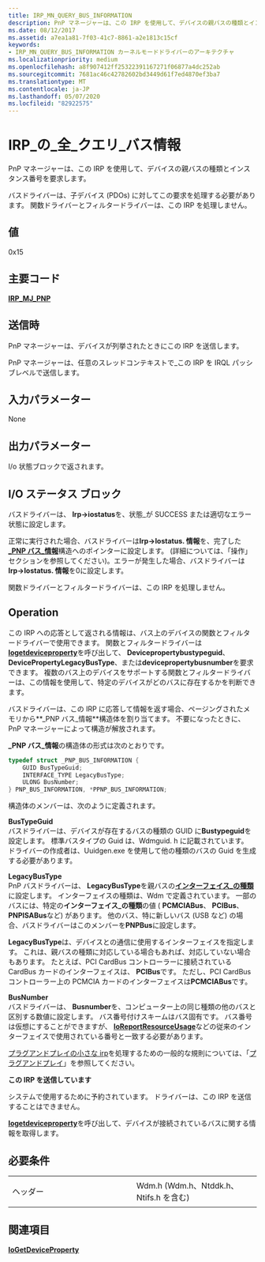 ```yaml
---
title: IRP_MN_QUERY_BUS_INFORMATION
description: PnP マネージャーは、この IRP を使用して、デバイスの親バスの種類とインスタンス番号を要求します。バスドライバーは、子デバイス (PDOs) に対してこの要求を処理する必要があります。 関数ドライバーとフィルタードライバーは、この IRP を処理しません。
ms.date: 08/12/2017
ms.assetid: a7ea1a81-7f03-41c7-8861-a2e1813c15cf
keywords:
- IRP_MN_QUERY_BUS_INFORMATION カーネルモードドライバーのアーキテクチャ
ms.localizationpriority: medium
ms.openlocfilehash: a8f907412ff25322391167271f06877a4dc252ab
ms.sourcegitcommit: 7681ac46c42782602bd3449d61f7ed4870ef3ba7
ms.translationtype: MT
ms.contentlocale: ja-JP
ms.lasthandoff: 05/07/2020
ms.locfileid: "82922575"
---
```

# <a name="irp_mn_query_bus_information"></a>IRP\_の\_全\_クエリ\_バス情報


PnP マネージャーは、この IRP を使用して、デバイスの親バスの種類とインスタンス番号を要求します。

バスドライバーは、子デバイス (PDOs) に対してこの要求を処理する必要があります。 関数ドライバーとフィルタードライバーは、この IRP を処理しません。

## <a name="value"></a>値

0x15

<a name="major-code"></a>主要コード
----------

[**IRP\_MJ\_PNP**](irp-mj-pnp.md)

<a name="when-sent"></a>送信時
---------

PnP マネージャーは、デバイスが列挙されたときにこの IRP を送信します。

PnP マネージャーは、任意のスレッドコンテキストで\_この IRP を IRQL パッシブレベルで送信します。

## <a name="input-parameters"></a>入力パラメーター


None

## <a name="output-parameters"></a>出力パラメーター


I/o 状態ブロックで返されます。

## <a name="io-status-block"></a>I/O ステータス ブロック


バスドライバーは、 **Irp-&gt;iostatus**を、状態\_が SUCCESS または適切なエラー状態に設定します。

正常に実行された場合、バスドライバーは**Irp-&gt;Iostatus. 情報**を、完了した[**\_PNP バス\_情報**](https://docs.microsoft.com/windows-hardware/drivers/ddi/wdm/ns-wdm-_pnp_bus_information)構造へのポインターに設定します。 (詳細については、「操作」セクションを参照してください)。エラーが発生した場合、バスドライバーは**Irp-&gt;Iostatus. 情報**を0に設定します。

関数ドライバーとフィルタードライバーは、この IRP を処理しません。

<a name="operation"></a>Operation
---------

この IRP への応答として返される情報は、バス上のデバイスの関数とフィルタードライバーで使用できます。 関数とフィルタードライバーは[**Iogetdeviceproperty**](https://docs.microsoft.com/windows-hardware/drivers/ddi/wdm/nf-wdm-iogetdeviceproperty)を呼び出して、 **Devicepropertybustypeguid**、 **DevicePropertyLegacyBusType**、または**devicepropertybusnumber**を要求できます。 複数のバス上のデバイスをサポートする関数とフィルタードライバーは、この情報を使用して、特定のデバイスがどのバスに存在するかを判断できます。

バスドライバーは、この IRP に応答して情報を返す場合、ページングされたメモリから**\_PNP バス\_情報**構造体を割り当てます。 不要になったときに、PnP マネージャーによって構造が解放されます。

**\_PNP バス\_情報**の構造体の形式は次のとおりです。

```cpp
typedef struct _PNP_BUS_INFORMATION {
    GUID BusTypeGuid;
    INTERFACE_TYPE LegacyBusType;
    ULONG BusNumber;
} PNP_BUS_INFORMATION, *PPNP_BUS_INFORMATION;
```

構造体のメンバーは、次のように定義されます。

<a href="" id="bustypeguid"></a>**BusTypeGuid**  
バスドライバーは、デバイスが存在するバスの種類の GUID に**Bustypeguid**を設定します。 標準バスタイプの Guid は、Wdmguid. h に記載されています。 ドライバーの作成者は、Uuidgen.exe を使用して他の種類のバスの Guid を生成する必要があります。

<a href="" id="legacybustype"></a>**LegacyBusType**  
PnP バスドライバーは、 **LegacyBusType**を親バスの[**インターフェイス\_の種類**](https://docs.microsoft.com/windows-hardware/drivers/ddi/wdm/ne-wdm-_interface_type)に設定します。 インターフェイスの種類は、Wdm で定義されています。 一部のバスには、特定の**インターフェイス\_の種類**の値 ( **PCMCIABus**、 **PCIBus**、 **PNPISABus**など) があります。 他のバス、特に新しいバス (USB など) の場合、バスドライバーはこのメンバーを**PNPBus**に設定します。

**LegacyBusType**は、デバイスとの通信に使用するインターフェイスを指定します。 これは、親バスの種類に対応している場合もあれば、対応していない場合もあります。 たとえば、PCI CardBus コントローラーに接続されている CardBus カードのインターフェイスは、 **PCIBus**です。 ただし、PCI CardBus コントローラー上の PCMCIA カードのインターフェイスは**PCMCIABus**です。

<a href="" id="busnumber"></a>**BusNumber**  
バスドライバーは、 **Busnumber**を、コンピューター上の同じ種類の他のバスと区別する数値に設定します。 バス番号付けスキームはバス固有です。 バス番号は仮想にすることができますが、 [**IoReportResourceUsage**](https://docs.microsoft.com/windows-hardware/drivers/kernel/mmcreatemdl)などの従来のインターフェイスで使用されている番号と一致する必要があります。

[プラグアンドプレイの小さな irp](plug-and-play-minor-irps.md)を処理するための一般的な規則については、「[プラグアンドプレイ](https://docs.microsoft.com/windows-hardware/drivers/kernel/implementing-plug-and-play)」を参照してください。

**この IRP を送信しています**

システムで使用するために予約されています。 ドライバーは、この IRP を送信することはできません。

[**Iogetdeviceproperty**](https://docs.microsoft.com/windows-hardware/drivers/ddi/wdm/nf-wdm-iogetdeviceproperty)を呼び出して、デバイスが接続されているバスに関する情報を取得します。

<a name="requirements"></a>必要条件
------------

<table>
<colgroup>
<col width="50%" />
<col width="50%" />
</colgroup>
<tbody>
<tr class="odd">
<td><p>ヘッダー</p></td>
<td>Wdm.h (Wdm.h、Ntddk.h、Ntifs.h を含む)</td>
</tr>
</tbody>
</table>

## <a name="see-also"></a>関連項目


[**IoGetDeviceProperty**](https://docs.microsoft.com/windows-hardware/drivers/ddi/wdm/nf-wdm-iogetdeviceproperty)

 

 




